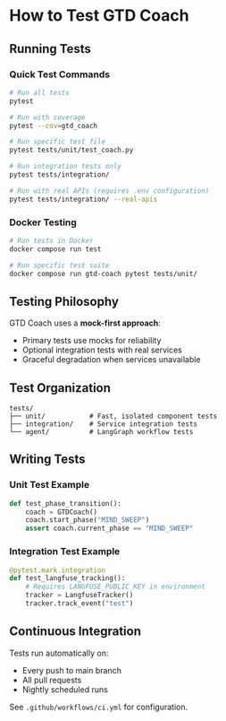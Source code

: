 # How to Test GTD Coach

## Running Tests

### Quick Test Commands

```bash
# Run all tests
pytest

# Run with coverage
pytest --cov=gtd_coach

# Run specific test file
pytest tests/unit/test_coach.py

# Run integration tests only
pytest tests/integration/

# Run with real APIs (requires .env configuration)
pytest tests/integration/ --real-apis
```

### Docker Testing

```bash
# Run tests in Docker
docker compose run test

# Run specific test suite
docker compose run gtd-coach pytest tests/unit/
```

## Testing Philosophy

GTD Coach uses a **mock-first approach**:
- Primary tests use mocks for reliability
- Optional integration tests with real services
- Graceful degradation when services unavailable

## Test Organization

```
tests/
├── unit/           # Fast, isolated component tests
├── integration/    # Service integration tests
└── agent/          # LangGraph workflow tests
```

## Writing Tests

### Unit Test Example

```python
def test_phase_transition():
    coach = GTDCoach()
    coach.start_phase("MIND_SWEEP")
    assert coach.current_phase == "MIND_SWEEP"
```

### Integration Test Example

```python
@pytest.mark.integration
def test_langfuse_tracking():
    # Requires LANGFUSE_PUBLIC_KEY in environment
    tracker = LangfuseTracker()
    tracker.track_event("test")
```

## Continuous Integration

Tests run automatically on:
- Every push to main branch
- All pull requests
- Nightly scheduled runs

See `.github/workflows/ci.yml` for configuration.